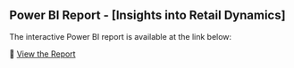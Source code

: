 ## Power BI Report - [Insights into Retail Dynamics]

The interactive Power BI report is available at the link below:

🔗 [View the Report](https://app.powerbi.com/view?r=eyJrIjoiZDgzYmIxNmEtMWM2NS00NDhkLThmYmUtYmU5YWVkZjZiMWU2IiwidCI6ImRmODY3OWNkLWE4MGUtNDVkOC05OWFjLWM4M2VkN2ZmOTVhMCJ9&pageName=eac25cd1dfa4b6cdd663)

